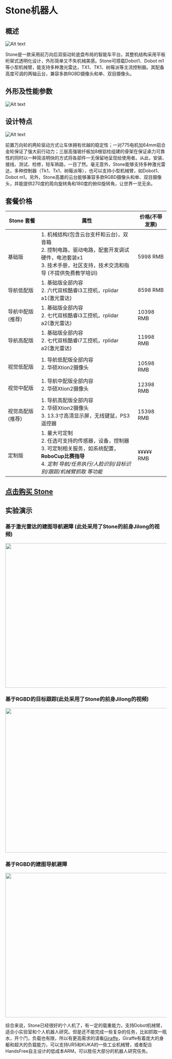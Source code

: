 # Stone机器人
## 概述
![Alt text](/images/Products/Stone/Stone_V3.jpg)

Stone是一款采用前万向后双驱动轮底盘布局的智能车平台。其整机结构采用平板桁架式透明化设计，外形简单又不失机械美感。Stone可搭载Dobot1、Dobot m1等小型机械臂，能支持多种激光雷达，TX1、TK1、树莓派等主流控制器。其配备高度可调的两轴云台，兼容多款RGBD摄像头和单、双目摄像头。

## 外形及性能参数

![Alt text](/images/Products/Stone/Stone_V3_Parameter.jpg)

## 设计特点

![Alt text](/images/Products/Stone/Stone_V3_Resource.jpg)

前置万向轮的两轮驱动方式让车体拥有优越的稳定性；一对775电机加64mm铝合金轮保证了强大前行动力；三层高强玻纤板加8根铝柱组建的骨架在保证承力可靠性的同时以一种简洁明快的方式将各部件一无保留地呈现给使用者。从此，安装、接线、测试、检修，轻车熟路，一目了然。毫无意外，Stone能够支持多种激光雷达，多种控制器（Tk1、Tx1、树莓派等），也可以支持小型机械臂，如Dobot1、Dobot m1。另外，Stone高置的云台能够兼容多款RGBD摄像头和单、双目摄像头，并能提供270度的周向旋转角和180度的俯仰旋转角，让世界一览无余。

## 套餐价格　

Stone 套餐 | 属性 | 价格(不带发票)
-----|-----|-----
<br>基础版|1. 机械结构(包含云台支杆和云台)，双音箱<br>2. 控制电路，驱动电路，配套开发调试硬件，电池套装x1<br>3. 技术手册，社区支持，技术交流和指导 (不提供免费教学培训)|<br>5998 RMB
导航低配版|1. 基础版全部内容<br>2. 六代双核酷睿i3工控机，rplidar a1(激光雷达)|8598 RMB
导航中配版(推荐)|1. 基础版全部内容<br>2. 七代双核酷睿i3工控机，rplidar a2(激光雷达)|10398 RMB
导航高配版|1. 基础版全部内容<br>2. 七代双核酷睿i7工控机，rplidar a2(激光雷达)|11998 RMB
<br>视觉低配版|1. 导航低配版全部内容<br>2. 华硕Xtion2摄像头|<br>10598 RMB
<br>视觉中配版|1. 导航中配版全部内容<br>2. 华硕Xtion2摄像头|<br>12398 RMB
<br>视觉高配版(推荐)|1. 导航高配版全部内容<br>2. 华硕Xtion2摄像头<br>3. 13.3寸高清显示屏，无线键鼠，PS3遥控器|<br>15398 RMB
<br>定制版|1. 量大可定制<br>2. 任选可支持的传感器，设备，控制器<br>3. 可定制相关服务，如系统配置，**RoboCup比赛指导**<br>4. *定制 导航/任务执行/人脸识别/目标识别/跟踪/机械臂抓取 等功能*|<br> ¥¥¥¥¥ RMB

## [点击购买 Stone](https://item.taobao.com/item.htm?spm=a1z10.3-c.w4002-13224047684.13.1bb37efbrJ1Dfz&id=551103715089)　　  　　　　　　　

## 实验演示

### 基于激光雷达的建图导航避障 (此处采用了Stone的前身Jilong的视频)


<div align=center><img width="600" height="450" src="/images/Experiment/jilong/jilong_navigation_best_compression.gif"/></div>

### 基于RGBD的目标跟踪(此处采用了Stone的前身Jilong的视频)


<div align=center><img width="600" height="450" src="/images/Experiment/jilong/jilong_cvdemo_best_comprssion.gif"/></div>

### 基于RGBD的建图导航避障 


<div align=center><img width="600" height="450" src="/images/Experiment/stone/stone_navigation_best_compression.gif"/></div>

综合来说，Stone已经很好的个人机了，有一定的载重能力，支持Dobot机械臂，适合小实验室和个人机器人研究。但是还不能完成一些复杂的任务，比如抓取一瓶水，开个门，负载也有限，所以有更高需求的请看[Giraffe](/docs/Products/Giraffe.md)，Giraffe有着庞大的身躯和超大的负载能力，可以支持UR5和KUKA的一些工业机械臂，或者配合HandsFree自主设计的低成本ARM，可以胜任大部分的机器人研究任务。


